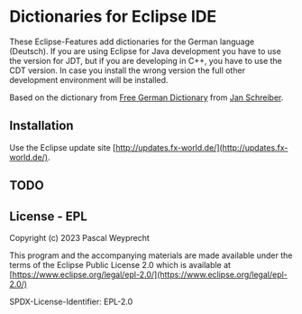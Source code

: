 # Dictionaries for Eclipse IDE

These Eclipse-Features add dictionaries for the German language (Deutsch). If you are using Eclipse for Java development you have to use the version for JDT, but if you are developing in C++, you have to use the CDT version. In case you install the wrong version the full other development environment will be installed.

Based on the dictionary from [Free German Dictionary](https://sourceforge.net/projects/germandict/) from [Jan Schreiber](https://sourceforge.net/u/janschreiber/profile/).

## Installation

Use the Eclipse update site [http://updates.fx-world.de/](http://updates.fx-world.de/).

## TODO

## License - EPL

Copyright (c) 2023 Pascal Weyprecht

This program and the accompanying materials are made
available under the terms of the Eclipse Public License 2.0
which is available at [https://www.eclipse.org/legal/epl-2.0/](https://www.eclipse.org/legal/epl-2.0/)

SPDX-License-Identifier: EPL-2.0